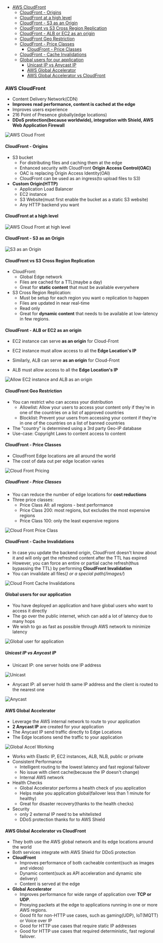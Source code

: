 <!-- TOC -->
  * [AWS CloudFront](#aws-cloudfront)
    * [CloudFront - Origins](#cloudfront---origins)
    * [CloudFront at a high level](#cloudfront-at-a-high-level)
    * [CloudFront - S3 as an Origin](#cloudfront---s3-as-an-origin)
    * [CloudFront vs S3 Cross Region Replication](#cloudfront-vs-s3-cross-region-replication)
    * [CloudFront - ALB or EC2 as an origin](#cloudfront---alb-or-ec2-as-an-origin)
    * [CloudFront Geo Restriction](#cloudfront-geo-restriction)
    * [CloudFront - Price Classes](#cloudfront---price-classes)
      * [CloudFront - Price Classes](#cloudfront---price-classes-1)
    * [CloudFront - Cache Invalidations](#cloudfront---cache-invalidations)
    * [Global users for our application](#global-users-for-our-application)
      * [Unicast IP vs Anycast IP](#unicast-ip-vs-anycast-ip)
      * [AWS Global Accelerator](#aws-global-accelerator)
      * [AWS Global Accelerator vs CloudFront](#aws-global-accelerator-vs-cloudfront)
<!-- TOC -->

### AWS CloudFront

* Content Delivery Network(CDN)
* **Improves read performance, content is cached at the edge**
* Improves users experience
* 216 Point of Presence globally(edge locations)
* **DDoS protection(because worldwide), integration with Shield, AWS Web Application Firewall**

<img src="../images/cloud-front/aws-cloud-front.png" alt="AWS Cloud Front">


#### CloudFront - Origins

* S3 bucket
  * For distributing files and caching them at the edge
  * Enhanced security with CloudFront **Origin Access Control(OAC)**
  * OAC is replacing Origin Access Identity(OAI)
  * CloudFront can be used as an ingress(to upload files to S3)
* **Custom Origin(HTTP)**
  * Application Load Balancer
  * EC2 instance
  * S3 Website(must first enable the bucket as a static S3 website)
  * Any HTTP backend you want

#### CloudFront at a high level

<img src="../images/cloud-front/aws-cloud-front-high-level.png" alt="AWS Cloud Front at high level">

#### CloudFront - S3 as an Origin

<img src="../images/cloud-front/cloud-front-s3-as-an-origin.png" alt="S3 as an Origin">

#### CloudFront vs S3 Cross Region Replication

* CloudFront:
  * Global Edge network
  * Files are cached for a TTL(maybe a day)
  * Great for **static content** that must be available everywhere
* S3 Cross Region Replication:
  * Must be setup for each region you want o replication to happen
  * Files are updated in near real-time
  * Read only
  * Great for **dynamic content** that needs to be available at low-latency in few regions.

#### CloudFront - ALB or EC2 as an origin

* EC2 instance can serve **as an origin** for Cloud-Front
* EC2 instance must allow access to all the **Edge Location's IP**

* Similarly, ALB can serve **as an origin** for Cloud-Front
* ALB must allow access to all the **Edge Location's IP**

<img src="../images/cloud-front/cloud-front-ec2-and-alb-as-origin.png" alt="Allow EC2 instance and ALB as an origin">

#### CloudFront Geo Restriction

* You can restrict who can access your distribution
  * Allowlist: Allow your users to access your content only if they're in one of the countries on a list of approved countries
  * Blocklist: Prevent your users from accessing your content if they're in one of the countries on a list of banned countries
* The "country" is determined using a 3rd party Geo-IP database
* Use-case: Copyright Laws to content access to content

#### CloudFront - Price Classes

* CloudFront Edge locations are all around the world
* The cost of data out per edge location varies

<img src="../images/cloud-front/cloud-front-pricing.png" alt="Cloud Front Pricing">

##### CloudFront - Price Classes

* You can reduce the number of edge locations for **cost reductions**
* Three price classes:
  * Price Class All: all regions - best performance
  * Price Class 200: most regions, but excludes the most expensive regions
  * Price Class 100: only the least expensive regions

<img src="../images/cloud-front/cloud-front-price-class.png" alt="Cloud Front Price Class">

#### CloudFront - Cache Invalidations

* In case you update the backend origin, CloudFront doesn't know about it and will only get the refreshed content after the TTL has expired
* However, you can force an entire or partial cache refresh(thus bypassing the TTL) by performing **CloudFront Invalidation**
* You can invalidate all files(*) or a special path(/images/*)

<img src="../images/cloud-front/cloud-front-cache-invalidation.png" alt="Cloud Front Cache Invalidations">

#### Global users for our application

* You have deployed an application and have global users who want to access it directly
* The go over the public internet, which can add a lot of latency due to many hops
* We wish to go as fast as possible through AWS network to minimize latency

<img src="../images/cloud-front/global-user-for-application.png" alt="Global user for application">

##### Unicast IP vs Anycast IP

* Unicast IP: one server holds one IP address

<img src="../images/cloud-front/unicast.png" alt="Unicast">

* Anycast IP: all server hold th same IP address and the client is routed to the nearest one

<img src="../images/cloud-front/anycast.png" alt="Anycast">

#### AWS Global Accelerator

* Leverage the AWS internal network to route to your application
* **2 Anycast IP** are created for your application
* The Anycast IP send traffic directly to Edge Locations
* The Edge locations send the traffic to your application

<img src="../images/cloud-front/global-accel-working.png" alt="Global Accel Working">

* Works with Elastic IP, EC2 instances, ALB, NLB, public or private
* Consistent Performance
  * Intelligent routing to the lowest latency and fast regional failover
  * No issue with client cache(because the IP doesn't change)
  * Internal AWS network
* Health Checks
  * Global Accelerator performs a health check of you application
  * Helps make you application global(failover less than 1 minute for healthy)
  * Great for disaster recovery(thanks to the health checks)
* Security
  * only 2 external IP need to be whitelisted
  * DDoS protection thanks for to AWS Shield


#### AWS Global Accelerator vs CloudFront

* They both use the AWS global network and its edge locations around the world
* Both services integrate with AWS Shield for DDoS protection
* **CloudFront**
  * Improves performance of both cacheable content(such as images and videos)
  * Dynamic content(suck as API acceleration and dynamic site delivery)
  * Content is served at the edge
* **Global Accelerator**
  * Improves performance for wide range of application over **TCP or UDP**.
  * Proxying packets at the edge to applications running in one or more AWS regions.
  * Good fit for non-HTTP use cases, such as gaming(UDP), IoT(MQTT) or Voice over IP
  * Good for HTTP use cases that require static IP addresses
  * Good for HTTP use cases that required deterministic, fast regional failover.